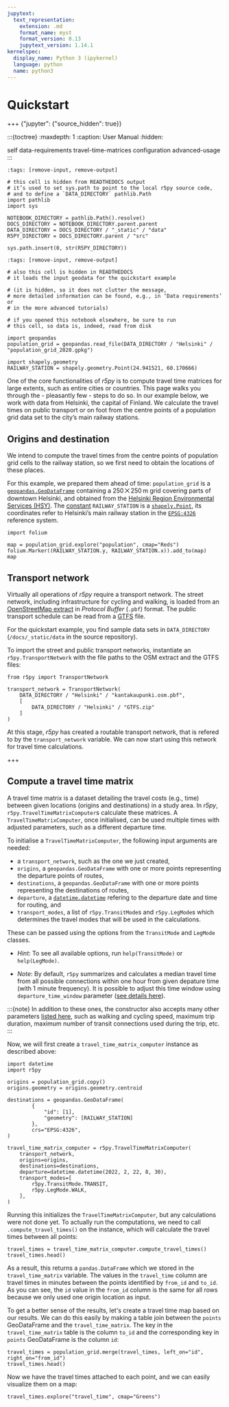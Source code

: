 ```yaml
---
jupytext:
  text_representation:
    extension: .md
    format_name: myst
    format_version: 0.13
    jupytext_version: 1.14.1
kernelspec:
  display_name: Python 3 (ipykernel)
  language: python
  name: python3
---
```


# Quickstart

+++ {"jupyter": {"source_hidden": true}}

:::{toctree}
:maxdepth: 1
:caption: User Manual
:hidden:

self
data-requirements
travel-time-matrices
configuration
advanced-usage
:::

```{code-cell} ipython3
:tags: [remove-input, remove-output]

# this cell is hidden from READTHEDOCS output
# it’s used to set sys.path to point to the local r5py source code,
# and to define a `DATA_DIRECTORY` pathlib.Path
import pathlib
import sys

NOTEBOOK_DIRECTORY = pathlib.Path().resolve()
DOCS_DIRECTORY = NOTEBOOK_DIRECTORY.parent.parent
DATA_DIRECTORY = DOCS_DIRECTORY / "_static" / "data"
R5PY_DIRECTORY = DOCS_DIRECTORY.parent / "src"

sys.path.insert(0, str(R5PY_DIRECTORY))
```

```{code-cell} ipython3
:tags: [remove-input, remove-output]

# also this cell is hidden in READTHEDOCS
# it loads the input geodata for the quickstart example

# (it is hidden, so it does not clutter the message, 
# more detailed information can be found, e.g., in ‘Data requirements’ or
# in the more advanced tutorials)

# if you opened this notebook elsewhere, be sure to run
# this cell, so data is, indeed, read from disk

import geopandas
population_grid = geopandas.read_file(DATA_DIRECTORY / "Helsinki" / "population_grid_2020.gpkg")

import shapely.geometry
RAILWAY_STATION = shapely.geometry.Point(24.941521, 60.170666)
```

One of the core functionalities of *r5py* is to compute travel time matrices for
large extents, such as entire cities or countries. This page walks you through
the - pleasantly few - steps to do so. In our example below, we work with data
from Helsinki, the capital of Finland. We calculate the travel times on public
transport or on foot from the centre points of a population grid data set to the
city’s main railway stations.

## Origins and destination

We intend to compute the travel times from the centre points of population grid
cells to the railway station, so we first need to obtain the locations of these
places. 

For this example, we prepared them ahead of time: `population_grid` is a
[`geopandas.GeoDataFrame`](https://geopandas.org/en/stable/docs/user_guide/data_structures.html)
containing a 250 ⨉ 250 m grid covering parts of downtown Helsinki, and obtained
from the [Helsinki Region Environmental Services
(HSY)](https://hri.fi/data/en_GB/dataset/vaestotietoruudukko). The
[constant](https://stackoverflow.com/q/44636868) `RAILWAY_STATION` is a
[`shapely.Point`](https://shapely.readthedocs.io/en/stable/reference/shapely.Point.html),
its coordinates refer to Helsinki’s main railway station in the
[`EPSG:4326`](https://spatialreference.org/ref/epsg/4326/) reference system.

```{code-cell} ipython3
import folium

map = population_grid.explore("population", cmap="Reds")
folium.Marker((RAILWAY_STATION.y, RAILWAY_STATION.x)).add_to(map)
map
```

## Transport network

Virtually all operations of *r5py* require a transport network. The street
network, including infrastructure for cycling and walking, is loaded from an
[OpenStreetMap extract](https://wiki.openstreetmap.org/wiki/Extracts) in
*Protocol Buffer* (`.pbf`) format. The public transport schedule can be read
from a [GTFS](https://en.wikipedia.org/wiki/GTFS) file.

For the quickstart example, you find sample data sets in `DATA_DIRECTORY`
(`/docs/_static/data` in the source repository).

To import the street and public transport networks, instantiate an
`r5py.TransportNetwork` with the file paths to the OSM extract and the GTFS
files:

```{code-cell} ipython3
from r5py import TransportNetwork

transport_network = TransportNetwork(
    DATA_DIRECTORY / "Helsinki" / "kantakaupunki.osm.pbf",
    [
        DATA_DIRECTORY / "Helsinki" / "GTFS.zip"
    ]
)
```

At this stage, *r5py* has created a routable transport network, that is refered
to by the `transport_network` variable. We can now start using this network for
travel time calculations.

+++

## Compute a travel time matrix

A travel time matrix is a dataset detailing the travel costs (e.g., time)
between given locations (origins and destinations) in a study area.  In *r5py*,
`r5py.TravelTimeMatrixComputer`s calculate these matrices. A
`TravelTimeMatrixComputer`, once initialised, can be used multiple times with
adjusted parameters, such as a different departure time.

To initialise a `TravelTimeMatrixComputer`, the following input arguments are
needed:
- a `transport_network`, such as the one we just created,
- `origins`, a `geopandas.GeoDataFrame` with one or more points representing the
  departure points of routes, 
- `destinations`, a `geopandas.GeoDataFrame` with one or more points
  representing the destinations of routes, 
- `departure`, a [`datetime.datetime`](https://docs.python.org/3/library/datetime.html)
  refering to the departure date and time for routing, and
- `transport_modes`, a list of `r5py.TransitMode`s and `r5py.LegMode`s which
  determines the travel modes that will be used in the calculations. 



These can
be passed using the options from the `TransitMode` and `LegMode` classes.


  - *Hint*: To see all available options, run `help(TransitMode)` or
    `help(LegMode)`.


   - *Note*: By default, `r5py` summarizes and calculates a median travel time from all possible connections within one hour from given depature time (with 1 minute frequency). It is possible to adjust this time window using `departure_time_window` parameter ([see details here](r5py.RegionalTask)).

:::{note} In addition to these ones, the constructor also accepts many other parameters [listed here](https://r5py.readthedocs.io/en/stable/reference.html#r5py.RegionalTask), such as walking and cycling speed, maximum trip duration, maximum number of transit connections used during the trip, etc.
:::

Now, we will first create a `travel_time_matrix_computer` instance as described above:

```{code-cell} ipython3
import datetime
import r5py

origins = population_grid.copy()
origins.geometry = origins.geometry.centroid

destinations = geopandas.GeoDataFrame(
        {
            "id": [1],
            "geometry": [RAILWAY_STATION]
        },
        crs="EPSG:4326",
)

travel_time_matrix_computer = r5py.TravelTimeMatrixComputer(
    transport_network,
    origins=origins,
    destinations=destinations,
    departure=datetime.datetime(2022, 2, 22, 8, 30),
    transport_modes=[
        r5py.TransitMode.TRANSIT,
        r5py.LegMode.WALK,
    ],
)
```

Running this initializes the `TravelTimeMatrixComputer`, but any calculations were not done yet.
To actually run the computations, we need to call `.compute_travel_times()` on the instance, which will calculate the travel times between all points:

```{code-cell} ipython3
travel_times = travel_time_matrix_computer.compute_travel_times()
travel_times.head()
```

As a result, this returns a `pandas.DataFrame` which we stored in the `travel_time_matrix` variable. The values in the `travel_time` column are travel times in minutes between the points identified by `from_id` and `to_id`. As you can see, the `id` value in the `from_id` column is the same for all rows because we only used one origin location as input.

To get a better sense of the results, let's create a travel time map based on our results. We can do this easily by making a table join between the `points` GeoDataFrame and the `travel_time_matrix`. The key in the `travel_time_matrix` table is the column `to_id` and the corresponding key in `points` GeoDataFrame is the column `id`:

```{code-cell} ipython3
travel_times = population_grid.merge(travel_times, left_on="id", right_on="from_id")
travel_times.head()
```

Now we have the travel times attached to each point, and we can easily visualize them on a map:

```{code-cell} ipython3
travel_times.explore("travel_time", cmap="Greens")
```
